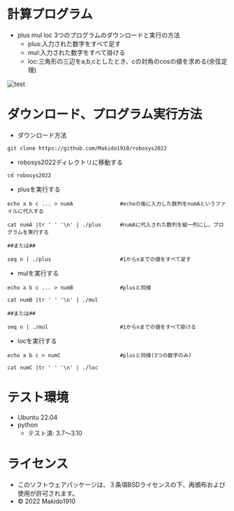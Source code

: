 # 計算プログラム

* plus mul loc 3つのプログラムのダウンロードと実行の方法
  * plus:入力された数字をすべて足す
  * mul:入力された数字をすべて掛ける
  * loc:三角形の三辺をa,b,cとしたとき、cの対角のcosの値を求める(余弦定理)
 
![test](https://github.com/Makido1910/robosys2022/actions/workflows/test.yml/badge.svg)

# ダウンロード、プログラム実行方法

* ダウンロード方法

```
git clone https://github.com/Makido1910/robosys2022
```

* robosys2022ディレクトリに移動する

```
cd robosys2022
```

* plusを実行する

```
echo a b c ... > numA               #echoの後に入力した数列をnumAというファイルに代入する

cat numA |tr ' ' '\n' | ./plus      #numAに代入された数列を縦一列にし、プログラムを実行する

##または##

seq n | ./plus                      #1からnまでの値をすべて足す
```

* mulを実行する

```
echo a b c ... > numB               #plusと同様

cat numB |tr ' ' '\n' | ./mul

##または##

seq n | ./mul                       #1からnまでの値をすべて掛ける
```

* locを実行する

```
echo a b c > numC                   #plusと同様(3つの数字のみ)

cat numC |tr ' ' '\n' | ./loc
```

# テスト環境
* Ubuntu 22.04
* python
  * テスト済: 3.7～3.10

# ライセンス
* このソフトウェアパッケージは、３条項BSDライセンスの下、再頒布および使用が許可されます。
* © 2022 Makido1910
